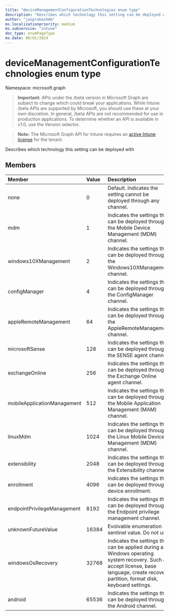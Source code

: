 ```yaml
---
title: "deviceManagementConfigurationTechnologies enum type"
description: "Describes which technology this setting can be deployed with"
author: "jaiprakashmb"
ms.localizationpriority: medium
ms.subservice: "intune"
doc_type: enumPageType
ms.date: 08/01/2024
---
```


# deviceManagementConfigurationTechnologies enum type

Namespace: microsoft.graph

> **Important:** APIs under the /beta version in Microsoft Graph are subject to change which could break your applications. While Intune /beta APIs are supported by Microsoft, you should use these at your own discretion. In general, /beta APIs are not recommended for use in production applications. To determine whether an API is available in v1.0, use the Version selector.

> **Note:** The Microsoft Graph API for Intune requires an [active Intune license](https://go.microsoft.com/fwlink/?linkid=839381) for the tenant.

Describes which technology this setting can be deployed with

## Members
|Member|Value|Description|
|:---|:---|:---|
|none|0|Default. Indicates the setting cannot be deployed through any channel.|
|mdm|1|Indicates the settings that can be deployed through the Mobile Device Management (MDM) channel.|
|windows10XManagement|2|Indicates the settings that can be deployed through the Windows10XManagement channel.|
|configManager|4|Indicates the settings that can be deployed through the ConfigManager channel.|
|appleRemoteManagement|64|Indicates the settings that can be deployed through the AppleRemoteManagement channel.|
|microsoftSense|128|Indicates the settings that can be deployed through the SENSE agent channel.|
|exchangeOnline|256|Indicates the settings that can be deployed through the Exchange Online agent channel.|
|mobileApplicationManagement|512|Indicates the settings that can be deployed through the Mobile Application Management (MAM) channel.|
|linuxMdm|1024|Indicates the settings that can be deployed through the Linux Mobile Device Management (MDM) channel.|
|extensibility|2048|Indicates the settings that can be deployed through the Extensibility channel.|
|enrollment|4096|Indicates the settings that can be deployed through device enrollment.|
|endpointPrivilegeManagement|8192|Indicates the settings that can be deployed through the Endpoint privilege management channel.|
|unknownFutureValue|16384|Evolvable enumeration sentinel value. Do not use.|
|windowsOsRecovery|32768|Indicates the settings that can be applied during a Windows operating system recovery. Such as accept license, base language, create recovery partition, format disk, keyboard settings.|
|android|65536|Indicates the settings that can be deployed through the Android channel.|